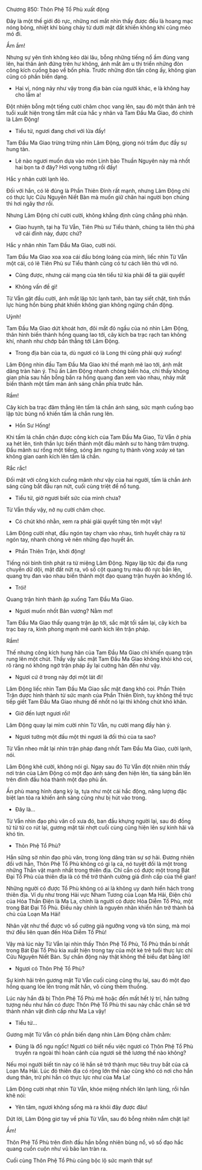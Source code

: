 




Chương 850: Thôn Phệ Tổ Phù xuất động


Đây là một thế giới đỏ rực, những nơi mắt nhìn thấy được đều là hoang mạc nóng bỏng, nhiệt khí bùng cháy từ dưới mặt đất khiến không khí cũng méo mó đi.

Ầm ầm!

Nhưng sự yên tĩnh không kéo dài lâu, bỗng những tiếng nổ ầm đùng vang lên, hai thân ảnh đứng trên hư không, ánh mắt âm u thi triển những đòn công kích cuồng bạo về bốn phía. Trước những đòn tấn công ấy, không gian cũng có phần biến dạng.

- Hai vị, nóng nảy như vậy trong địa bàn của người khác, e là không hay cho lắm a!

Đột nhiên bỗng một tiếng cười châm chọc vang lên, sau đó một thân ảnh trẻ tuổi xuất hiện trong tầm mắt của hắc y nhân và Tam Đầu Ma Giao, đó chính là Lâm Động!

- Tiểu tử, ngươi đang chơi với lửa đấy!

Tam Đầu Ma Giao trừng trừng nhìn Lâm Động, giọng nói trầm đục đầy sự hung tàn.

- Lẽ nào ngươi muốn dựa vào món Linh bảo Thuần Nguyên này mà nhốt hai bọn ta ở đây? Hơi vọng tưởng rồi đấy!

Hắc y nhân cười lạnh lẽo.

Đối với hắn, có lẽ đúng là Phần Thiên Đỉnh rất mạnh, nhưng Lâm Động chỉ có thực lực Cửu Nguyên Niết Bàn mà muốn giữ chân hai người bọn chúng thì hơi ngây thơ rồi.

Nhưng Lâm Động chỉ cười cười, không khẳng định cũng chẳng phủ nhận.

- Giao huynh, tại hạ Từ Vẫn, Tiên Phù sư Tiểu thành, chúng ta liên thủ phá vỡ cái đỉnh này, được chứ?

Hắc y nhân nhìn Tam Đầu Ma Giao, cười nói.

Tam Đầu Ma Giao xoa xoa cái đầu bóng loáng của mình, liếc nhìn Từ Vẫn một cái, có lẽ Tiên Phù sư Tiểu thành cũng có tư cách liên thủ với nó.

- Cũng được, nhưng cái mạng của tên tiểu tử kia phải để ta giải quyết!

- Không vấn đề gì!

Từ Vẫn gật đầu cười, ánh mắt lập tức lạnh tanh, bàn tay siết chặt, tinh thần lực hùng hồn bùng phát khiến không gian không ngừng chấn động.

Uỳnh!

Tam Đầu Ma Giao dứt khoát hơn, đôi mắt đỏ ngầu của nó nhìn Lâm Động, thân hình biến thành hồng quang lao tới, cây kích ba trạc rạch tan không khí, nhanh như chớp bắn thẳng tới Lâm Động.

- Trong địa bàn của ta, dù ngươi có là Long thì cũng phải quỳ xuống!

Lâm Động nhìn đầu Tam Đầu Ma Giao khí thế mạnh mẽ lao tới, ánh mắt dâng tràn hàn ý. Thủ ấn Lâm Động nhanh chóng biến hóa, chỉ thấy không gian phía sau hắn bỗng bắn ra hồng quang đan xem vào nhau, nháy mắt biến thành một tấm màn ánh sáng chắn phía trước hắn.

Rầm!

Cây kích ba trạc đâm thẳng lên tấm lá chắn ánh sáng, sức mạnh cuồng bạo lập tức bùng nổ khiến tấm lá chắn rung lên.

- Hồn Sư Hống!

Khi tấm lá chắn chặn được công kích của Tam Đầu Ma Giao, Từ Vẫn ở phía xa hét lên, tinh thần lực biến thành một đầu mãnh sư to hàng trăm trượng. Đầu mãnh sư rống một tiếng, sóng âm ngưng tụ thành vòng xoáy xé tan không gian oanh kích lên tấm lá chắn.

Rắc rắc!

Đối mặt với công kích cuồng mãnh như vậy của hai người, tấm lá chắn ánh sáng cũng bắt đầu rạn nứt, cuối cùng triệt để nổ tung.

- Tiểu tử, giờ ngươi biết sức của mình chưa?

Từ Vẫn thấy vậy, nở nụ cười châm chọc.

- Có chút khó nhằn, xem ra phải giải quyết từng tên một vậy!

Lâm Động cười nhạt, đầu ngón tay chạm vào nhau, tinh huyết chảy ra từ ngón tay, nhanh chóng vẽ nên những đạo huyết ấn.

- Phần Thiên Trận, khởi động!

Tiếng nói bình tĩnh phát ra từ miệng Lâm Động. Ngay lập tức đại địa rung chuyển dữ dội, mặt đất nứt ra, vô số cột quang trụ màu đỏ rực bắn lên, quang trụ đan vào nhau biến thành một đạo quang trận huyền ảo khổng lồ.

- Trói!

Quang trận hình thành ập xuống Tam Đầu Ma Giao.

- Ngươi muốn nhốt Bản vương? Nằm mơ!

Tam Đầu Ma Giao thấy quang trận ập tới, sắc mặt tối sầm lại, cây kích ba trạc bay ra, kình phong mạnh mẽ oanh kích lên trận pháp.

Rầm!

Thế nhưng công kích hung hãn của Tam Đầu Ma Giao chỉ khiến quang trận rung lên một chút. Thấy vậy sắc mặt Tam Đầu Ma Giao không khỏi khó coi, rõ ràng nó không ngờ trận pháp ấy lại cường hãn đến như vậy.

- Ngươi cứ ở trong này đợi một lát đi!

Lâm Động liếc nhìn Tam Đầu Ma Giao sắc mặt đang khó coi. Phần Thiên Trận được hình thành từ sức mạnh của Phần Thiên Đỉnh, tuy không thể trực tiếp giết Tam Đầu Ma Giao nhưng để nhốt nó lại thì không chút khó khăn.

- Giờ đến lượt ngươi rồi!

Lâm Động quay lại mỉm cười nhìn Từ Vẫn, nụ cười mang đầy hàn ý.

- Ngươi tưởng một đấu một thì ngươi là đối thủ của ta sao?

Từ Vẫn nheo mắt lại nhìn trận pháp đang nhốt Tam Đầu Ma Giao, cười lạnh, nói.

Lâm Động khẽ cười, không nói gì. Ngay sau đó Từ Vẫn đột nhiên nhìn thấy nơi trán của Lâm Động có một đạo ánh sáng đen hiện lên, tia sáng bắn lên trên đỉnh đầu hóa thành một đạo phù ấn.

Ấn phù mang hình dạng kỳ lạ, tựa như một cái hắc động, năng lượng đặc biệt lan tỏa ra khiến ánh sáng cũng như bị hút vào trong.

- Đây là…

Từ Vẫn nhìn đạo phù văn cổ xưa đó, ban đầu khựng người lại, sau đó đồng tử từ từ co rút lại, gương mặt tái nhợt cuối cùng cũng hiện lên sự kinh hãi và khó tin.

- Thôn Phệ Tổ Phù?

Hắn sững sờ nhìn đạo phù văn, trong lòng dâng tràn sự sợ hãi. Đương nhiên đối với hắn, Thôn Phệ Tổ Phù không có gì lạ cả, nó tuyệt đối là một trong những Thần vật mạnh nhất trong thiên địa. Chỉ cần có được một trong Bát Đại Tổ Phù của thiên địa là có thể trở thành cường giả đỉnh cấp của thế gian!

Những người có được Tổ Phù không có ai là không uy danh hiển hách trong thiên địa. Ví dụ như trong Hải vực Nham Tương của Loạn Ma Hải, Điện chủ của Hỏa Thần Điện là Ma La, chính là người có được Hỏa Diễm Tổ Phù, một trong Bát Đại Tổ Phù. Điều này chính là nguyên nhân khiến hắn trở thành bá chủ của Loạn Ma Hải!

Nhân vật như thế được vô số cường giả ngưỡng vọng và tôn sùng, mà mọi thứ đều liên quan đến Hỏa Diễm Tổ Phù!

Vậy mà lúc này Từ Vẫn lại nhìn thấy Thôn Phệ Tổ Phù, Tổ Phù thần bí nhất trong Bát Đại Tổ Phù kia xuất hiện trong tay của một kẻ trẻ tuổi thực lực chỉ Cửu Nguyên Niết Bàn. Sự chấn động này thật không thể biểu đạt bằng lời!

- Ngươi có Thôn Phệ Tổ Phù?

Sự kinh hãi trên gương mặt Từ Vẫn cuối cùng cũng thu lại, sau đó một đạo hồng quang lóe lên trong mắt hắn, vô cùng thèm thuồng.

Lúc này hắn đã bị Thôn Phệ Tổ Phù mê hoặc đến mất hết lý trí, hắn tưởng tượng nếu như hắn có được Thôn Phệ Tổ Phù thì sau này chắc chắn sẽ trở thành nhân vật đỉnh cấp như Ma La vậy!

- Tiểu tử…

Gương mặt Từ Vẫn có phần biến dạng nhìn Lâm Động chằm chằm:

- Đúng là đồ ngu ngốc! Ngươi có biết nếu việc ngươi có Thôn Phệ Tổ Phù truyền ra ngoài thì hoàn cảnh của ngươi sẽ thê lương thế nào không?

Nếu mọi người biết tin này có lẽ hắn sẽ trở thành mục tiêu truy bắt của cả Loạn Ma Hải. Lúc đó thiên địa có rộng lớn thế nào cũng khó có nơi cho hắn dung thân, trừ phi hắn có thực lực như của Ma La!

Lâm Động cười nhạt nhìn Từ Vẫn, khóe miệng nhếch lên lạnh lùng, rồi hắn khẽ nói:

- Yên tâm, ngươi không sống mà ra khỏi đây được đâu!

Dứt lời, Lâm Động giơ tay về phía Từ Vẫn, sau đó bỗng nhiên nắm chặt lại!

Ầm!

Thôn Phệ Tổ Phù trên đỉnh đầu hắn bỗng nhiên bùng nổ, vô số đạo hắc quang cuồn cuộn như vũ bão lan tràn ra.

Cuối cùng Thôn Phệ Tổ Phù cũng bộc lộ sức mạnh thật sự!




